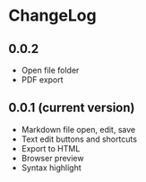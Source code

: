 # ChangeLog


## 0.0.2

* Open file folder
* PDF export

## 0.0.1 (current version)

* Markdown file open, edit, save
* Text edit buttons and shortcuts
* Export to HTML
* Browser preview
* Syntax highlight